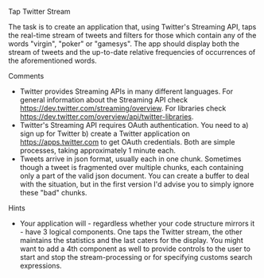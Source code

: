 Tap Twitter Stream

The task is to create an application that, using Twitter's Streaming API, taps the real-time stream of tweets and filters for those which contain any of the words "virgin", "poker" or "gamesys".
The app should display both the stream of tweets and the up-to-date relative frequencies of occurrences of the aforementioned words.

Comments

* Twitter provides Streaming APIs in many different languages. For general information about the Streaming API check https://dev.twitter.com/streaming/overview.
  For libraries check https://dev.twitter.com/overview/api/twitter-libraries.
* Twitter's Streaming API requires OAuth authentication. You need to
   a) sign up for Twitter
   b) create a Twitter application on https://apps.twitter.com
   to get OAuth credentials. Both are simple processes, taking approximately 1 minute each.
* Tweets arrive in json format, usually each in one chunk. Sometimes though a tweet is fragmented over multiple chunks, each containing only a part of the valid json document. You can create a buffer to deal with the situation, but in the first version I'd advise you to simply ignore these "bad" chunks.

Hints
* Your application will - regardless whether your code structure mirrors it - have 3 logical components. One taps the Twitter stream, the other maintains the statistics and the last caters for the display. You might want to add a 4th component as well to provide controls to the user to start and stop the stream-processing or for specifying customs search expressions.

